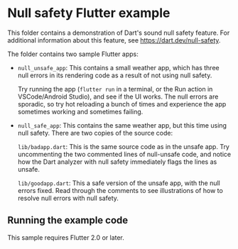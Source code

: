 # Null safety Flutter example

This folder contains a demonstration of Dart's sound null
safety feature. For additional information about this feature, see
https://dart.dev/null-safety.

The folder contains two sample Flutter apps:

  * `null_unsafe_app`: This contains a small weather app, which has three null
    errors in its rendering code as a result of not using null safety.
    
    Try running the app (`flutter run` in a terminal, or the Run action in
    VSCode/Android Studio), and see if the UI works. The null errors are
    sporadic, so try hot reloading a bunch of times and experience the app
    sometimes working and sometimes failing.

  * `null_safe_app`: This contains the same weather app, but this time using
    null safety. There are two copies of the source code:

    `lib/badapp.dart`: This is the same source code as in the unsafe app. Try
    uncommenting the two commented lines of null-unsafe code, and notice how the
    Dart analyzer with null safety immediately flags the lines as unsafe.

    `lib/goodapp.dart`: This a safe version of the unsafe app, with the null
    errors fixed. Read through the comments to see illustrations of how to resolve
    null errors with null safety.

## Running the example code

This sample requires Flutter 2.0 or later.
